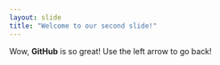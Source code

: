 ```yaml
---
layout: slide
title: "Welcome to our second slide!"
---
```

Wow, **GitHub** is so great!
Use the left arrow to go back!
